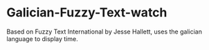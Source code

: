# Galician-Fuzzy-Text-watch
Based on Fuzzy Text International by Jesse Hallett, uses the galician language to display time.
